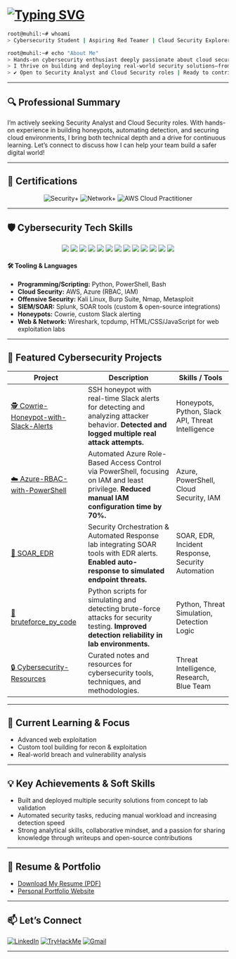 # [![Typing SVG](https://readme-typing-svg.demolab.com?font=Fira+Code&pause=1000&color=F71606&width=435&lines=root%40muhil%3A~%23+echo+%F0%9F%91%8B%20Hi%2C%20I'm%20Muhil)](https://git.io/typing-svg)

```bash
root@muhil:~# whoami  
> Cybersecurity Student | Aspiring Red Teamer | Cloud Security Explorer

root@muhil:~# echo "About Me"
> Hands-on cybersecurity enthusiast deeply passionate about cloud security, threat detection, and incident response.  
> I thrive on building and deploying real-world security solutions—from honeypots to SOAR/EDR integration—and continuously sharpen my skills through advanced labs and CTFs.  
> ✔️ Open to Security Analyst and Cloud Security roles | Ready to contribute to your team!
```

---

## 🔍 Professional Summary

I’m actively seeking Security Analyst and Cloud Security roles. With hands-on experience in building honeypots, automating detection, and securing cloud environments, I bring both technical depth and a drive for continuous learning. Let’s connect to discuss how I can help your team build a safer digital world!

---

## 🧾 Certifications

<p align="center">
  <img src="https://img.shields.io/badge/CompTIA%20Security%2B-Certified-F80000?style=for-the-badge&logo=comptia&logoColor=white" alt="Security+">
  <img src="https://img.shields.io/badge/CompTIA%20Network%2B-Certified-F80000?style=for-the-badge&logo=comptia&logoColor=white" alt="Network+">
  <img src="https://img.shields.io/badge/AWS%20Cloud%20Practitioner-Certified-FF9900?style=for-the-badge&logo=amazonaws&logoColor=white" alt="AWS Cloud Practitioner">
</p>

---

## 🛡️ Cybersecurity Tech Skills

<p align="center">
  <img src="https://img.shields.io/badge/Penetration%20Testing-informational?style=for-the-badge&color=blue"/>
  <img src="https://img.shields.io/badge/Red%20Team%20Ops-informational?style=for-the-badge&color=blue"/>
  <img src="https://img.shields.io/badge/Web%20%26%20API%20Exploitation-informational?style=for-the-badge&color=blue"/>
  <img src="https://img.shields.io/badge/Malware%20Analysis-informational?style=for-the-badge&color=blue"/>
  <img src="https://img.shields.io/badge/CTF%20Writeups-informational?style=for-the-badge&color=blue"/>
  <img src="https://img.shields.io/badge/Network%20Security-informational?style=for-the-badge&color=blue"/>
  <img src="https://img.shields.io/badge/Privilege%20Escalation-informational?style=for-the-badge&color=blue"/>
  <img src="https://img.shields.io/badge/Cloud%20Security-informational?style=for-the-badge&color=blue"/>
  <img src="https://img.shields.io/badge/SIEM%20%26%20SOAR-informational?style=for-the-badge&color=blue"/>
  <img src="https://img.shields.io/badge/Incident%20Response-informational?style=for-the-badge&color=blue"/>
  <img src="https://img.shields.io/badge/Threat%20Detection-informational?style=for-the-badge&color=blue"/>
  <img src="https://img.shields.io/badge/Blue%20Team%20Ops-informational?style=for-the-badge&color=blue"/>
  <img src="https://img.shields.io/badge/Automation%20%26%20Scripting-informational?style=for-the-badge&color=blue"/>
</p>

#### 🛠️ Tooling & Languages

- **Programming/Scripting:** Python, PowerShell, Bash
- **Cloud Security:** AWS, Azure (RBAC, IAM)
- **Offensive Security:** Kali Linux, Burp Suite, Nmap, Metasploit
- **SIEM/SOAR:** Splunk, SOAR tools (custom & open-source integrations)
- **Honeypots:** Cowrie, custom Slack alerting
- **Web & Network:** Wireshark, tcpdump, HTML/CSS/JavaScript for web exploitation labs

---

## 🚀 Featured Cybersecurity Projects

| Project | Description | Skills / Tools |
|---------|-------------|---------------|
| [🕵️ Cowrie-Honeypot-with-Slack-Alerts](https://github.com/stag-nant/Cowrie-Honeypot-with-Slack-Alerts) | SSH honeypot with real-time Slack alerts for detecting and analyzing attacker behavior. **Detected and logged multiple real attack attempts.** | Honeypots, Python, Slack API, Threat Intelligence |
| [☁️ Azure-RBAC-with-PowerShell](https://github.com/stag-nant/Azure-RBAC-with-PowerShell) | Automated Azure Role-Based Access Control via PowerShell, focusing on IAM and least privilege. **Reduced manual IAM configuration time by 70%.** | Azure, PowerShell, Cloud Security, IAM |
| [🔗 SOAR_EDR](https://github.com/stag-nant/SOAR_EDR) | Security Orchestration & Automated Response lab integrating SOAR tools with EDR alerts. **Enabled auto-response to simulated endpoint threats.** | SOAR, EDR, Incident Response, Security Automation |
| [🐍 bruteforce_py_code](https://github.com/stag-nant/bruteforce_py_code) | Python scripts for simulating and detecting brute-force attacks for security testing. **Improved detection reliability in lab environments.** | Python, Threat Simulation, Detection Logic |
| [🔒 Cybersecurity-Resources](https://github.com/stag-nant/Cybersecurity-Resources) | Curated notes and resources for cybersecurity tools, techniques, and methodologies. | Threat Intelligence, Research, Blue Team |

---

## 🌱 Current Learning & Focus

- Advanced web exploitation
- Custom tool building for recon & exploitation
- Real-world breach and vulnerability analysis

---

## 💡 Key Achievements & Soft Skills

- Built and deployed multiple security solutions from concept to lab validation
- Automated security tasks, reducing manual workload and increasing detection speed
- Strong analytical skills, collaborative mindset, and a passion for sharing knowledge through writeups and open-source contributions

---

## 📄 Resume & Portfolio

- [Download My Resume (PDF)](https://github.com/stag-nant/portfolio/raw/main/Muhil_Resume.pdf) <!-- Update with your actual resume path -->
- [Personal Portfolio Website](https://github.com/stag-nant/portfolio) <!-- Update if your portfolio is deployed -->

---

## 📫 Let’s Connect

[![LinkedIn](https://img.shields.io/badge/LinkedIn-0A66C2?style=for-the-badge&logo=linkedin&logoColor=white)](https://www.linkedin.com/in/muhilm)
[![TryHackMe](https://img.shields.io/badge/TryHackMe-lasthacker-red?style=for-the-badge&logo=tryhackme&logoColor=white)](https://tryhackme.com/p/lasthacker)
[![Gmail](https://img.shields.io/badge/Email-muhilm6@gmail.com-EA4335?style=for-the-badge&logo=gmail&logoColor=white)](mailto:muhilm6@gmail.com)

---

<!--
![Muhil's GitHub stats](https://github-readme-stats.vercel.app/api?username=stag-nant&show_icons=true&theme=radical)
[![Muhil's github activity graph](https://github-readme-activity-graph.vercel.app/graph?username=stag-nant&theme=redical)](https://github.com/stag-nant/github-readme-activity-graph)
-->
